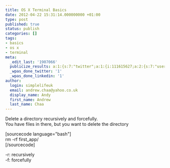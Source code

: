 ```yaml
---
title: OS X Terminal Basics
date: 2012-04-22 15:31:14.000000000 +01:00
type: post
published: true
status: publish
categories: []
tags:
- basics
- os x
- terminal
meta:
  _edit_last: '1907066'
  publicize_results: a:1:{s:7:"twitter";a:1:{i:111615627;a:2:{s:7:"user_id";s:10:"andrewchaa";s:7:"post_id";s:18:"194085968289083393";}}}
  _wpas_done_twitter: '1'
  _wpas_done_linkedin: '1'
author:
  login: simplelifeuk
  email: andrew.chaa@yahoo.co.uk
  display_name: Andy
  first_name: Andrew
  last_name: Chaa
---
```

<p>Delete a directory recursively and forcefully.<br />
You have files in there, but you want to delete the directory</p>
<p>[sourcecode language="bash"]<br />
rm -rf first_app/<br />
[/sourcecode]</p>
<p>-r: recursively<br />
-f: forcefully</p>
